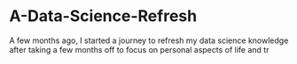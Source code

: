 # A-Data-Science-Refresh

A few months ago, I started a journey to refresh my data science knowledge after taking a few months off to focus on personal aspects of life and tr
<!--stackedit_data:
eyJoaXN0b3J5IjpbLTU5OTQxNDY5NF19
-->